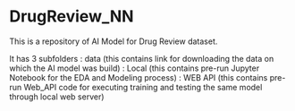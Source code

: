 # DrugReview_NN

This is a repository of AI Model for Drug Review dataset.

It has 3 subfolders : data (this contains link for downloading the data on which the AI model was build)
                    : Local (this contains pre-run Jupyter Notebook for the EDA and Modeling process)
                    : WEB API (this contains pre-run Web_API code for executing training and testing the same model through local web server)
